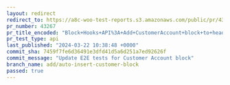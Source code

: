 ```yaml
---
layout: redirect
redirect_to: https://a8c-woo-test-reports.s3.amazonaws.com/public/pr/43267/api/index.html
pr_number: 43267
pr_title_encoded: "Block+Hooks+API%3A+Add+CustomerAccount+block+to+header"
pr_test_type: api
last_published: "2024-03-22 10:38:48 +0000"
commit_sha: 7459f7fe6d36491e3dfd41d5a6d251a7ed92626f
commit_message: "Update E2E tests for Customer Account block"
branch_name: add/auto-insert-customer-block
passed: true
---
```

